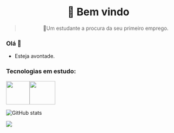 <h1 align="center">
   👀 Bem vindo
</h1><blockquote><p align="center">🚀Um estudante a procura da seu primeiro emprego.</p></blockquote>



### Olá 👋
- Esteja avontade.


 <h3>Tecnologias em estudo:</h3>
 <img src="https://www.shareicon.net/data/512x512/2015/09/11/99371_javascript_512x512.png" width="64" height="64"><img src="https://upload.wikimedia.org/wikipedia/commons/thumb/a/a7/React-icon.svg/640px-React-icon.svg.png" width="70" height="64">


![GitHub stats](https://github-readme-stats.vercel.app/api?username=Withene&show_icons=true) 

[<img src="https://img.shields.io/badge/linkedin-%230077B5.svg?&style=for-the-badge&logo=linkedin&logoColor=white"/>](https://www.linkedin.com/in/withene-costa/) 





